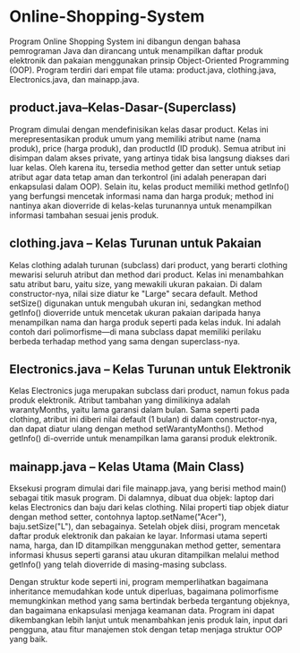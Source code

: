# Online-Shopping-System
Program Online Shopping System ini dibangun dengan bahasa pemrograman Java dan dirancang untuk menampilkan daftar produk elektronik dan pakaian menggunakan prinsip Object-Oriented Programming (OOP). Program terdiri dari empat file utama: product.java, clothing.java, Electronics.java, dan mainapp.java.

## product.java–Kelas-Dasar-(Superclass)
Program dimulai dengan mendefinisikan kelas dasar product. Kelas ini merepresentasikan produk umum yang memiliki atribut name (nama produk), price (harga produk), dan productId (ID produk). Semua atribut ini disimpan dalam akses private, yang artinya tidak bisa langsung diakses dari luar kelas. Oleh karena itu, tersedia method getter dan setter untuk setiap atribut agar data tetap aman dan terkontrol (ini adalah penerapan dari enkapsulasi dalam OOP). Selain itu, kelas product memiliki method getInfo() yang berfungsi mencetak informasi nama dan harga produk; method ini nantinya akan dioverride di kelas-kelas turunannya untuk menampilkan informasi tambahan sesuai jenis produk.

## clothing.java – Kelas Turunan untuk Pakaian
Kelas clothing adalah turunan (subclass) dari product, yang berarti clothing mewarisi seluruh atribut dan method dari product. Kelas ini menambahkan satu atribut baru, yaitu size, yang mewakili ukuran pakaian. Di dalam constructor-nya, nilai size diatur ke "Large" secara default. Method setSize() digunakan untuk mengubah ukuran ini, sedangkan method getInfo() dioverride untuk mencetak ukuran pakaian daripada hanya menampilkan nama dan harga produk seperti pada kelas induk. Ini adalah contoh dari polimorfisme—di mana subclass dapat memiliki perilaku berbeda terhadap method yang sama dengan superclass-nya.

## Electronics.java – Kelas Turunan untuk Elektronik
Kelas Electronics juga merupakan subclass dari product, namun fokus pada produk elektronik. Atribut tambahan yang dimilikinya adalah warantyMonths, yaitu lama garansi dalam bulan. Sama seperti pada clothing, atribut ini diberi nilai default (1 bulan) di dalam constructor-nya, dan dapat diatur ulang dengan method setWarantyMonths(). Method getInfo() di-override untuk menampilkan lama garansi produk elektronik.

## mainapp.java – Kelas Utama (Main Class)
Eksekusi program dimulai dari file mainapp.java, yang berisi method main() sebagai titik masuk program. Di dalamnya, dibuat dua objek: laptop dari kelas Electronics dan baju dari kelas clothing. Nilai properti tiap objek diatur dengan method setter, contohnya laptop.setName("Acer"), baju.setSize("L"), dan sebagainya. Setelah objek diisi, program mencetak daftar produk elektronik dan pakaian ke layar. Informasi utama seperti nama, harga, dan ID ditampilkan menggunakan method getter, sementara informasi khusus seperti garansi atau ukuran ditampilkan melalui method getInfo() yang telah dioverride di masing-masing subclass.

Dengan struktur kode seperti ini, program memperlihatkan bagaimana inheritance memudahkan kode untuk diperluas, bagaimana polimorfisme memungkinkan method yang sama bertindak berbeda tergantung objeknya, dan bagaimana enkapsulasi menjaga keamanan data. Program ini dapat dikembangkan lebih lanjut untuk menambahkan jenis produk lain, input dari pengguna, atau fitur manajemen stok dengan tetap menjaga struktur OOP yang baik.
